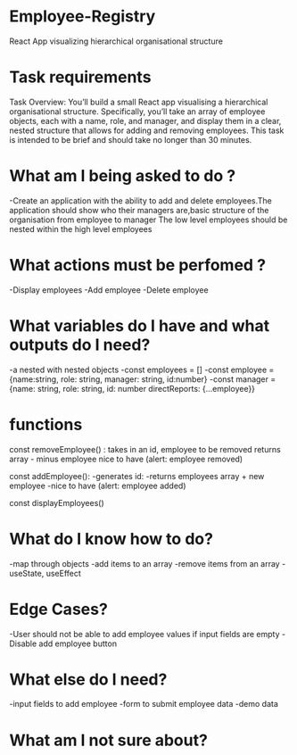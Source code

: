 # Employee-Registry

React App visualizing hierarchical organisational structure

# Task requirements

Task Overview: You’ll build a small React app visualising a hierarchical organisational structure. Specifically, you’ll take an array of employee objects, each with a name, role, and manager, and display them in a clear, nested structure that allows for adding and removing employees. This task is intended to be brief and should take no longer than 30 minutes.

# What am I being asked to do ?

-Create an application with the ability to add and delete employees.The application should show who their managers are,basic structure of the organisation from employee to manager
The low level employees should be nested within the high level employees

# What actions must be perfomed ?

-Display employees
-Add employee
-Delete employee

# What variables do I have and what outputs do I need?

-a nested with nested objects
-const employees = []
-const employee = {name:string, role: string, manager: string, id:number}
-const manager = {name: string, role: string, id: number directReports: {...employee}}

# functions

const removeEmployee() :
takes in an id, employee to be removed
returns array - minus employee
nice to have (alert: employee removed)

const addEmployee():
-generates id:
-returns employees array + new employee
-nice to have (alert: employee added)

const displayEmployees()

# What do I know how to do?

-map through objects
-add items to an array
-remove items from an array
-useState, useEffect

# Edge Cases?

-User should not be able to add employee values if input fields are empty
-Disable add employee button

# What else do I need?

-input fields to add employee
-form to submit employee data
-demo data

# What am I not sure about?
